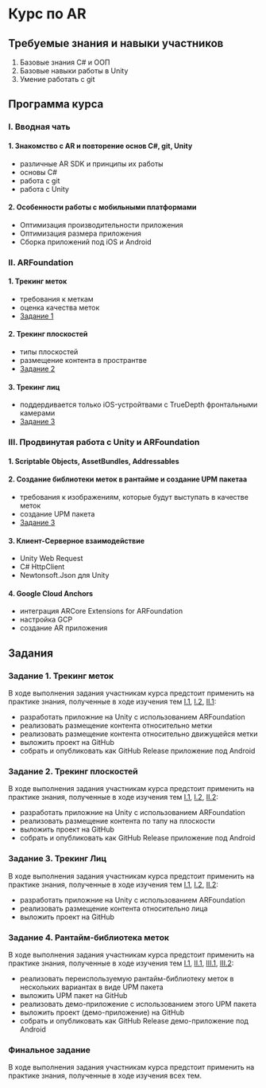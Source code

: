 # Курс по AR

## Требуемые знания и навыки участников

1. Базовые знания C# и ООП
2. Базовые навыки работы в Unity
3. Умение работать с git

## Программа курса

### I. Вводная чать

#### 1. Знакомство с AR и повторение основ C#, git, Unity

- различные AR SDK и принципы их работы
- основы C#
- работа с git
- работа с Unity

#### 2. Особенности работы с мобильными платформами

- Оптимизация производительности приложения
- Оптимизация размера приложения
- Сборка приложений под iOS и Android

### II. ARFoundation

#### 1. Трекинг меток

- требования к меткам
- оценка качества меток
- [Задание 1](#задание-1-трекинг-меток)

#### 2. Трекинг плоскостей

- типы плоскостей
- размещение контента в пространтве
- [Задание 2](#задание-2-трекинг-плоскостей)

#### 3. Трекинг лиц

- поддердивается только iOS-устройтвами с TrueDepth фронтальными камерами
- [Задание 3](#задание-3-трекинг-лиц)

### III. Продвинутая работа c Unity и ARFoundation

#### 1. Scriptable Objects, AssetBundles, Addressables

#### 2. Создание библиотеки меток в рантайме и создание UPM пакетаа

- требования к изображениям, которые будут выступать в качестве меток
- создание UPM пакета
- [Задание 3](#задание-4-рантайм-библиотека-меток)

#### 3. Клиент-Серверное взаимодействие

- Unity Web Request
- C# HttpClient
- Newtonsoft.Json для Unity

#### 4. Google Cloud Anchors

- интеграция ARCore Extensions for ARFoundation
- настройка GCP
- создание AR приложения

## Задания

### Задание 1. Трекинг меток

В ходе выполнения задания участникам курса предстоит применить на практике знания, полученные в ходе изучения тем [I.1](#1-знакомство-с-ar-и-повторение-основ-c-git-unity), [I.2](#2-особенности-работы-с-мобильными-платформами), [II.1](#1-трекинг-меток):

- разработать приложние на Unity с использованием ARFoundation
- реализовать размещение контента относительно метки
- реализовать размещение контента относительно движущейся метки
- выложить проект на GitHub
- собрать и опубликовать как GitHub Release приложение под Android

### Задание 2. Трекинг плоскостей

В ходе выполнения задания участникам курса предстоит применить на практике знания, полученные в ходе изучения тем [I.1](#1-знакомство-с-ar-и-повторение-основ-c-git-unity), [I.2](#2-особенности-работы-с-мобильными-платформами), [II.2](#2-трекинг-плоскостей):

- разработать приложние на Unity с использованием ARFoundation
- реализовать размещение контента по тапу на плоскости
- выложить проект на GitHub
- собрать и опубликовать как GitHub Release приложение под Android

### Задание 3. Трекинг Лиц

В ходе выполнения задания участникам курса предстоит применить на практике знания, полученные в ходе изучения тем [I.1](#1-знакомство-с-ar-и-повторение-основ-c-git-unity), [I.2](#2-особенности-работы-с-мобильными-платформами), [II.2](#2-трекинг-плоскостей):

- разработать приложние на Unity с использованием ARFoundation
- реализовать размещение контента относительно лица
- выложить проект на GitHub

### Задание 4. Рантайм-библиотека меток

В ходе выполнения задания участникам курса предстоит применить на практике знания, полученные в ходе изучения тем [I.1](#1-знакомство-с-ar-и-повторение-основ-c-git-unity), [II.1](#1-трекинг-меток), [III.1](#1-scriptable-objects-assetbundles-addressables), [III.2](#2-трекинг-плоскостей):

- реализовать переиспользуемую рантайм-библиотеку меток в нескольких вариантах в виде UPM пакета
- выложить UPM пакет на GitHub
- реализовать демо-приложение c использованием этого UPM пакета
- выложить проект (демо-приложение) на GitHub
- собрать и опубликовать как GitHub Release демо-приложение под Android

### Финальное задание

В ходе выполнения задания участникам курса предстоит применить на практике знания, полученные в ходе изучения всех тем.
